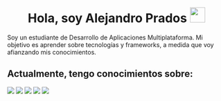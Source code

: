 <h1 align="center"><b>Hola, soy Alejandro Prados </b><img src="https://media.giphy.com/media/hvRJCLFzcasrR4ia7z/giphy.gif" width="35"></h1>
<!--  -->

Soy un estudiante de Desarrollo de Aplicaciones Multiplataforma. Mi objetivo es aprender sobre tecnologías y frameworks, a medida que voy afianzando mis conocimientos.

## Actualmente, tengo conocimientos sobre:
<span> 
  <img src="https://img.shields.io/badge/HTML5-E34F26?style=for-the-badge&logo=html5&logoColor=white">
  <img src="https://img.shields.io/badge/CSS3-1572B6?style=for-the-badge&logo=css3&logoColor=white">
  <img src="https://img.shields.io/badge/JavaScript-F7DF1E?style=for-the-badge&logo=javascript&logoColor=black">
  <img src="https://img.shields.io/badge/Java-ED8B00?style=for-the-badge&logo=java&logoColor=white">
  <img src="https://img.shields.io/badge/Git-F05032?style=for-the-badge&logo=git&logoColor=white">
